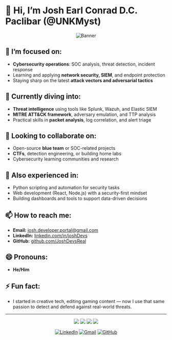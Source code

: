 # 👋 Hi, I’m Josh Earl Conrad D.C. Paclibar (@UNKMyst)

<p align="center">
  <img src="https://i.imgur.com/L9ovFNl.gif" alt="Banner" />
</p>

## 👀 I’m focused on:
- **Cybersecurity operations**: SOC analysis, threat detection, incident response
- Learning and applying **network security, SIEM**, and endpoint protection
- Staying sharp on the latest **attack vectors and adversarial tactics**

## 🧠 Currently diving into:
- **Threat intelligence** using tools like Splunk, Wazuh, and Elastic SIEM
- **MITRE ATT&CK framework**, adversary emulation, and TTP analysis
- Practical skills in **packet analysis**, log correlation, and alert triage

## 🤝 Looking to collaborate on:
- Open-source **blue team** or SOC-related projects
- **CTFs**, detection engineering, or building home labs
- Cybersecurity learning communities and research

## 🧩 Also experienced in:
- Python scripting and automation for security tasks
- Web development (React, Node.js) with a security-first mindset
- Building dashboards and tools to support data-driven decisions

## 📫 How to reach me:
- **Email:** [josh.developer.portal@gmail.com](mailto:josh.developer.portal@gmail.com)
- **LinkedIn:** [linkedin.com/in/joshDevs](https://www.linkedin.com/in/josh-earl-conrad-paclibar-8170901a8/)
- **GitHub:** [github.com/JoshDevsReal](https://github.com/UNKMyst)

## 😄 Pronouns:
- **He/Him**

## ⚡ Fun fact:
- I started in creative tech, editing gaming content — now I use that same passion to detect and defend against real-world threats.

---

<!-- Badges Section -->
<p align="center">
  <img src="https://img.shields.io/badge/SOC_Analyst-00BFFF?style=for-the-badge" />
  <img src="https://img.shields.io/badge/Splunk-black?style=for-the-badge&logo=splunk" />
  <img src="https://img.shields.io/badge/Wireshark-129BDB?style=for-the-badge&logo=wireshark&logoColor=white" />
  <img src="https://img.shields.io/badge/MITRE_ATT%26CK-FF5733?style=for-the-badge" />
<p>

<!-- Social Icons -->
<p align="center">
  <a href="https://www.linkedin.com/in/josh-earl-conrad-paclibar-8170901a8/"><img src="https://img.icons8.com/color/48/000000/linkedin.png" alt="LinkedIn"/></a>
  <a href="mailto:josh.developer.portal@gmail.com"><img src="https://img.icons8.com/color/48/000000/gmail.png" alt="Gmail"/></a>
  <a href="https://github.com/UNKMyst"><img src="https://img.icons8.com/color/48/000000/github--v1.png" alt="GitHub"/></a>
</p>
